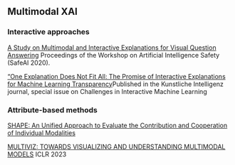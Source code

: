 
## Multimodal XAI


### Interactive approaches

[A Study on Multimodal and Interactive Explanations for Visual Question Answering](https://arxiv.org/abs/2003.00431) Proceedings of the Workshop on Artificial Intelligence Safety (SafeAI 2020).

[“One Explanation Does Not Fit All: The Promise of Interactive Explanations for Machine Learning Transparency](https://arxiv.org/abs/2001.09734#:~:text=27%20Jan%202020%5D-,One%20Explanation%20Does%20Not%20Fit%20All%3A%20The%20Promise%20of,Explanations%20for%20Machine%20Learning%20Transparency&text=The%20need%20for%20transparency%20of,increasing%20proliferation%20in%20the%20industry.)Published in the Kunstliche Intelligenz journal, special issue on Challenges in Interactive Machine Learning

### Attribute-based methods

[SHAPE: An Unified Approach to Evaluate the Contribution and Cooperation of Individual Modalities](https://arxiv.org/pdf/2205.00302.pdf)

[MULTIVIZ: TOWARDS VISUALIZING AND UNDERSTANDING MULTIMODAL MODELS](https://openreview.net/pdf?id=i2_TvOFmEml)  ICLR 2023
